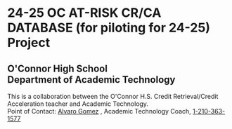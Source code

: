 # 24-25 OC AT-RISK CR/CA DATABASE (for piloting for 24-25) Project
## O'Connor High School <br>Department of Academic Technology
This is a collaboration between the O'Connor H.S. Credit Retrieval/Credit Acceleration teacher and Academic Technology.<br>
Point of Contact: [Alvaro Gomez](mailto:alvaro.gomez@nisd.net) , Academic Technology Coach, [1-210-363-1577](tel:12103631577)